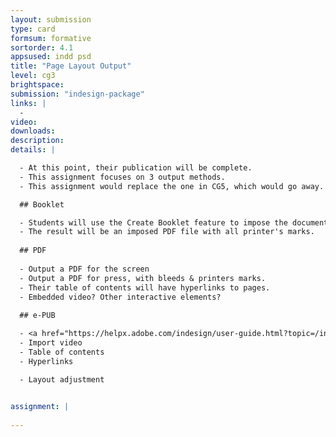 ```yaml
---
layout: submission
type: card
formsum: formative
sortorder: 4.1
appsused: indd psd
title: "Page Layout Output"
level: cg3
brightspace: 
submission: "indesign-package"
links: |
  - 
video: 
downloads: 
description: 
details: |

  - At this point, their publication will be complete.
  - This assignment focuses on 3 output methods.
  - This assignment would replace the one in CG5, which would go away.

  ## Booklet

  - Students will use the Create Booklet feature to impose the document pages.
  - The result will be an imposed PDF file with all printer's marks.
  
  ## PDF
  
  - Output a PDF for the screen
  - Output a PDF for press, with bleeds & printers marks.
  - Their table of contents will have hyperlinks to pages.
  - Embedded video? Other interactive elements?
  
  ## e-PUB

  - <a href="https://helpx.adobe.com/indesign/user-guide.html?topic=/indesign/morehelp/interactivity.ug.js" title="xx" target="_blank">Interactivity</a>
  - Import video
  - Table of contents
  - Hyperlinks

  - Layout adjustment
  

assignment: |
  
---
```

